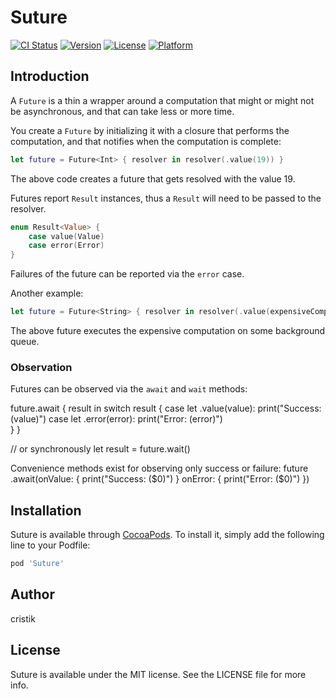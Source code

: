 # Suture

[![CI Status](https://img.shields.io/travis/cristik/Suture.svg?style=flat)](https://travis-ci.org/cristik/Suture)
[![Version](https://img.shields.io/cocoapods/v/Suture.svg?style=flat)](https://cocoapods.org/pods/Suture)
[![License](https://img.shields.io/cocoapods/l/Suture.svg?style=flat)](https://cocoapods.org/pods/Suture)
[![Platform](https://img.shields.io/cocoapods/p/Suture.svg?style=flat)](https://cocoapods.org/pods/Suture)

## Introduction

A `Future` is a thin a wrapper around a computation that might or might not be asynchronous, and that can take less or more time.

You create a `Future` by initializing it with a closure that performs the computation, and that notifies when the computation is complete:

```swift
let future = Future<Int> { resolver in resolver(.value(19)) }
```
The above code creates a future that gets resolved with the value 19.

Futures report `Result` instances, thus a `Result` will need to be passed to the resolver.
```swift
enum Result<Value> {
    case value(Value)
    case error(Error)
}
```
Failures of the future can be reported via the `error` case.

Another example:

```swift
let future = Future<String> { resolver in resolver(.value(expensiveComputation())) }.working(on: someDispatchQueue) }
```
The above future executes the expensive computation on some background queue.

### Observation
Futures can be observed via the `await` and `wait` methods:

future.await { result in
    switch result {
    case let .value(value): print("Success: \(value)")
    case let .error(error): print("Error: \(error)")    
    }
}

// or synchronously
let result = future.wait()

Convenience methods exist for observing only success or failure:
future
    .await(onValue: { print("Success: \($0)") }
           onError: { print("Error: \($0)") })

## Installation

Suture is available through [CocoaPods](https://cocoapods.org). To install
it, simply add the following line to your Podfile:

```ruby
pod 'Suture'
```

## Author

cristik

## License

Suture is available under the MIT license. See the LICENSE file for more info.
